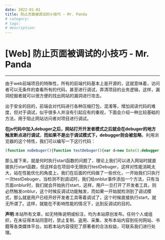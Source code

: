 ```yaml
---
date: 2022-01-01
title: 防止页面被调试的小技巧 - Mr. Panda
# category: 
# tags: 
# description:
---
```


# [Web] 防止页面被调试的小技巧 - Mr. Panda

---
由于web前端项目的特殊性，所有的前端代码基本上是开源的，这就意味着，访问者可以无条件的查看所有的代码，甚至进行调试，弄清项目的业务逻辑，这样，漏洞挖掘者就可以很方便的找出网站的漏洞进行攻击。

出于安全的目的，前端会对代码进行各种压缩打包，混淆等，增加阅读代码的难度，但对于调试，似乎很多人并没有引起应有的重视，下面会介绍一种比较基础的方法，用于阻止网站访问者对项目进行调试。

**在js代码中加入debuger之后，网站打开开发者模式之后就会在debuger的地方触发断点进行调试**，**而如果不是出于调试模式下，debugger则会被忽略**，利用浏览器的这个特性，我们可以编写一下这行代码：

```javascript
(function noDebuger(){function testDebuger(){var d=new Date();debugger;if(new Date()-d>10){alert('大佬，手下留情…');return true}return false}function start(){while(testDebuger()){testDebuger()}}if(!testDebuger()){window.onblur=function(){setTimeout(function(){start()},500)}}else{start()}})();
```

那么接下来，就是何时执行start函数的问题了，理论上我们可以进入网站时就直接执行start函数，但这样会在项目中无限执行testDebuger，这样对性能消耗太大，站在性能优化的角度上，我们在后面的代码做了一些优化，一开始我们只执行一次testDebuger，当检测不到调试时，我们给onblur事件添加一个方法，只有当页面onblur时，我们就会开始执行start，这样，用户一旦打开了开发者工具，则必然触发onblur，这个时候反调试功能触发，而如果一开始就检测到了调试模式，那么就是用户已经开好开发者工具等着调试了，这个时候直接执行start，就无所谓了。这样，就能在不影响性能的情况下，达到反调试的目的。

**声明**:本站所有文章，如无特殊说明或标注，均为本站原创发布。任何个人或组织，在未征得本站同意时，禁止复制、盗用、采集、发布本站内容到任何网站、书籍等各类媒体平台。如若本站内容侵犯了原著者的合法权益，可联系我们进行处理。
